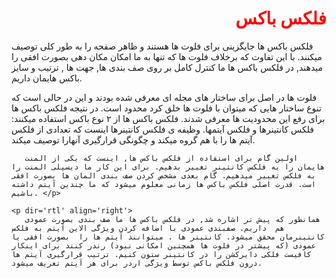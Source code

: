 


<h1 dir ='rtl' align='right' style='color:red'> فلکس باکس </h1>

   

<p dir='rtl' align='right'>

  فلکس باکس ها جایگزینی برای فلوت ها هستند و ظاهر صفحه را به طور کلی توصیف میکنند. با این تفاوت که برخلاف فلوت ها که تنها به ما امکان مکان دهی بصورت افقی را میدهند, در فلکس   باکس ها ما کنترل کامل بر روی صف بندی ها, جهت ها , ترتیب و سایز باکس هایمان داریم.</p>
  
  <p dir='rtl' align='right'>
  
  فلوت ها در اصل برای ساختار های مجله ای معرفی شده بودند و این در حالی است که تنوع ساختار هایی که میتوان با فلوت ها خلق کرد محدود است. در نتیجه فلکس باکس ها برای رفع این محدودیت ها معرفی شدند. فلکس باکس ها از ۲ نوع باکس استفاده میکنند: فلکس کانتینرها و فلکس آیتمها. وظیفه ی فلکس کانتینرها اینست که تعدادی از فلکس آیتم ها را با هم گروه میکند و چگونگی قرارگیری آنهارا توصیف میکند.

</p>
    


 <p dir='rtl' align='right'>  

       اولین گام برای استفاده از فلکس باکس ها, اینست که یکی از المنت هایمان را به فلکس کانتینر تغییر بدهیم. برای این کار ما دیسپلی المنت را به فلکس تغییر میدهیم. گام بعدی مشخص کردن صف بندی المان ها بصورت افقی است. قدرت اصلی فلکس باکس ها زمانی معلوم میشود که ما چندین آیتم داشته باشیم. </p>
       
    <p dir='rtl' align='right'>   
       همانطور که پیش تر اشاره شد, در فلکس باکس ها ما صف بندی بصورت عمودی هم  داریم. صفبندی عمودی با اضافه کردن ویژگی الاین آیتم به فلکس کانتینرمان محقق میشود. کانتینر ها . میتوانند آیتم ها را  بصورت افقی یا عمودی (که پیشتر در فلوت ها همچنین امکانی نبود) رندر کنند برای اینکار کافیست فلکی دایرکشن را در کانتینر ستون کنیم. ترتیب قرارگیری آیتم ها درون فلکس باکس توسط ویژگی اردر برای هر آیتم تعریف میشود.

</p>

   

    

        

    





